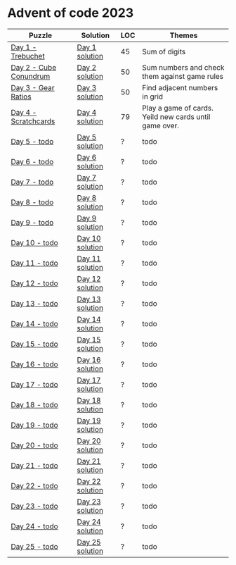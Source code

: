 # Advent of code 2023

| Puzzle                                                        | Solution                                                           | LOC | Themes                                                 |
|---------------------------------------------------------------|--------------------------------------------------------------------|-----|--------------------------------------------------------|
| [Day 1 - Trebuchet](https://adventofcode.com/2023/day/1)      | [Day 1 solution](src/main/kotlin/com/janneri/advent2023/Day01.kt)  | 45  | Sum of digits                                          |
| [Day 2 - Cube Conundrum](https://adventofcode.com/2023/day/2) | [Day 2 solution](src/main/kotlin/com/janneri/advent2023/Day02.kt)  | 50  | Sum numbers and check them against game rules          |
| [Day 3 - Gear Ratios](https://adventofcode.com/2023/day/3)    | [Day 3 solution](src/main/kotlin/com/janneri/advent2023/Day03.kt)  | 50  | Find adjacent numbers in grid                          |
| [Day 4 - Scratchcards](https://adventofcode.com/2023/day/4)   | [Day 4 solution](src/main/kotlin/com/janneri/advent2023/Day04.kt)  | 79  | Play a game of cards. Yeild new cards until game over. |
| [Day 5 - todo](https://adventofcode.com/2023/day/5)           | [Day 5 solution](src/main/kotlin/com/janneri/advent2023/Day05.kt)  | ?   | todo                                                   |
| [Day 6 - todo](https://adventofcode.com/2023/day/6)           | [Day 6 solution](src/main/kotlin/com/janneri/advent2023/Day06.kt)  | ?   | todo                                                   |
| [Day 7 - todo](https://adventofcode.com/2023/day/7)           | [Day 7 solution](src/main/kotlin/com/janneri/advent2023/Day07.kt)  | ?   | todo                                                   |
| [Day 8 - todo](https://adventofcode.com/2023/day/8)           | [Day 8 solution](src/main/kotlin/com/janneri/advent2023/Day08.kt)  | ?   | todo                                                   |
| [Day 9 - todo](https://adventofcode.com/2023/day/9)           | [Day 9 solution](src/main/kotlin/com/janneri/advent2023/Day09.kt)  | ?   | todo                                                   |
| [Day 10 - todo](https://adventofcode.com/2023/day/10)         | [Day 10 solution](src/main/kotlin/com/janneri/advent2023/Day10.kt) | ?   | todo                                                   |
| [Day 11 - todo](https://adventofcode.com/2023/day/11)         | [Day 11 solution](src/main/kotlin/com/janneri/advent2023/Day11.kt) | ?   | todo                                                   |
| [Day 12 - todo](https://adventofcode.com/2023/day/12)         | [Day 12 solution](src/main/kotlin/com/janneri/advent2023/Day12.kt) | ?   | todo                                                   |
| [Day 13 - todo](https://adventofcode.com/2023/day/13)         | [Day 13 solution](src/main/kotlin/com/janneri/advent2023/Day13.kt) | ?   | todo                                                   |
| [Day 14 - todo](https://adventofcode.com/2023/day/14)         | [Day 14 solution](src/main/kotlin/com/janneri/advent2023/Day14.kt) | ?   | todo                                                   |
| [Day 15 - todo](https://adventofcode.com/2023/day/15)         | [Day 15 solution](src/main/kotlin/com/janneri/advent2023/Day15.kt) | ?   | todo                                                   |
| [Day 16 - todo](https://adventofcode.com/2023/day/16)         | [Day 16 solution](src/main/kotlin/com/janneri/advent2023/Day16.kt) | ?   | todo                                                   |
| [Day 17 - todo](https://adventofcode.com/2023/day/17)         | [Day 17 solution](src/main/kotlin/com/janneri/advent2023/Day17.kt) | ?   | todo                                                   |
| [Day 18 - todo](https://adventofcode.com/2023/day/18)         | [Day 18 solution](src/main/kotlin/com/janneri/advent2023/Day18.kt) | ?   | todo                                                   |
| [Day 19 - todo](https://adventofcode.com/2023/day/19)         | [Day 19 solution](src/main/kotlin/com/janneri/advent2023/Day19.kt) | ?   | todo                                                   |
| [Day 20 - todo](https://adventofcode.com/2023/day/20)         | [Day 20 solution](src/main/kotlin/com/janneri/advent2023/Day20.kt) | ?   | todo                                                   |
| [Day 21 - todo](https://adventofcode.com/2023/day/21)         | [Day 21 solution](src/main/kotlin/com/janneri/advent2023/Day21.kt) | ?   | todo                                                   |
| [Day 22 - todo](https://adventofcode.com/2023/day/22)         | [Day 22 solution](src/main/kotlin/com/janneri/advent2023/Day22.kt) | ?   | todo                                                   |
| [Day 23 - todo](https://adventofcode.com/2023/day/23)         | [Day 23 solution](src/main/kotlin/com/janneri/advent2023/Day23.kt) | ?   | todo                                                   |
| [Day 24 - todo](https://adventofcode.com/2023/day/24)         | [Day 24 solution](src/main/kotlin/com/janneri/advent2023/Day24.kt) | ?   | todo                                                   |
| [Day 25 - todo](https://adventofcode.com/2023/day/25)         | [Day 25 solution](src/main/kotlin/com/janneri/advent2023/Day25.kt) | ?   | todo                                                   |
